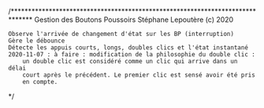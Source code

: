 /******************************************************************************
    Gestion des Boutons Poussoirs                   Stéphane Lepoutère (c) 2020

    Observe l'arrivée de changement d'état sur les BP (interruption)
    Gère le débounce
    Détecte les appuis courts, longs, doubles clics et l'état instantané
    2020-11-07 : à faire : modification de la philosophie du double clic :
        un double clic est considéré comme un clic qui arrive dans un délai 
        court après le précédent. Le premier clic est sensé avoir été pris 
        en compte.
*/
